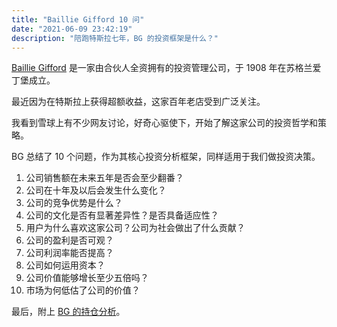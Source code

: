```yaml
---
title: "Baillie Gifford 10 问"
date: "2021-06-09 23:42:19"
description: "陪跑特斯拉七年，BG 的投资框架是什么？"
---
```


[Baillie Gifford](https://www.bailliegifford.com/) 是一家由合伙人全资拥有的投资管理公司，于 1908 年在苏格兰爱丁堡成立。

最近因为在特斯拉上获得超额收益，这家百年老店受到广泛关注。

我看到雪球上有不少网友讨论，好奇心驱使下，开始了解这家公司的投资哲学和策略。

BG 总结了 10 个问题，作为其核心投资分析框架，同样适用于我们做投资决策。

1. 公司销售额在未来五年是否会至少翻番？
2. 公司在十年及以后会发生什么变化？
3. 公司的竞争优势是什么？
4. 公司的文化是否有显著差异性？是否具备适应性？
5. 用户为什么喜欢这家公司？公司为社会做出了什么贡献？
6. 公司的盈利是否可观？
7. 公司利润率能否提高？
8. 公司如何运用资本？
9. 公司价值能够增长至少五倍吗？
10. 市场为何低估了公司的价值？

最后，附上 [BG 的持仓分析](https://global.finance.sina.com.cn/clues/13f/?nav13f_id=AgencyStats&searchInputName=Baillie%20Gifford&searchInputValue=1088875&searchInputFlag=2)。
